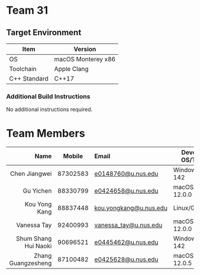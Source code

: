 # Team 31

## Target Environment

Item | Version
-|-
OS | macOS Monterey x86
Toolchain | Apple Clang
C++ Standard | C++17

### Additional Build Instructions

No additional instructions required.

# Team Members

Name | Mobile | Email | Development OS/Toolchain
-:|:-:|:-|-|
Chen Jiangwei | 87302583 | e0148760@u.nus.edu | Windows/MSVC 142
Gu Yichen | 88330799 | e0424658@u.nus.edu | macOS/AppleClang 12.0.0
Kou Yong Kang | 88837448 | kou.yongkang@u.nus.edu | Linux/GCC 11.2.0
Vanessa Tay | 92400993 | vanessa_tay@u.nus.edu | macOS/AppleClang 12.0.0
Shum Shang Hui Naoki | 90696521 | e0445462@u.nus.edu | Windows/MSVC 142
Zhang Guangzesheng | 87100482 | e0425628@u.nus.edu | macOS/AppleClang 12.0.5
